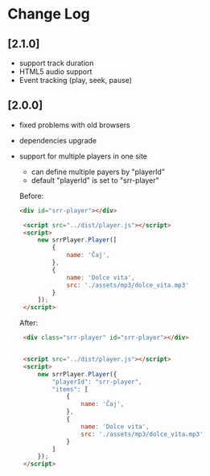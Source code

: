 # Change Log

## [2.1.0]
* support track duration
* HTML5 audio support
* Event tracking (play, seek, pause)


## [2.0.0]

* fixed problems with old browsers
* dependencies upgrade
* support for multiple players in one site
    * can define multiple payers by "playerId"
    * default "playerId" is set to "srr-player"
    

   Before:

   ```html
   <div id="srr-player"></div>

    <script src="../dist/player.js"></script>
    <script>
        new srrPlayer.Player([
            {
                name: 'Čaj',
            },
            {
                name: 'Dolce vita',
                src: './assets/mp3/dolce_vita.mp3'
            }
        ]);
    </script>
   ```

   After:

   ```html
    <div class="srr-player" id="srr-player"></div>
  
 
    <script src="../dist/player.js"></script>
    <script>
        new srrPlayer.Player({
            "playerId": "srr-player",
            "items": [
                {
                    name: 'Čaj',
                },
                {
                    name: 'Dolce vita',
                    src: './assets/mp3/dolce_vita.mp3'
                }
            ]
        });
    </script>
   ```
   